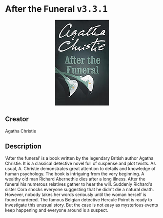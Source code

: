 
# After the Funeral <kbd>v3.3.1</kbd>

<center>
  <img src="./cover-1024.jpg"/>
</center>

## Creator
Agatha Christie

## Description
'After the funeral' is a book written by the legendary British author Agatha Christie. It is a classical detective novel full of suspense and plot twists. As usual, A. Christie demonstrates great attention to details and knowledge of human psychology. The book is intriguing from the very beginning. A wealthy old man Richard Abernethie dies after a long illness. After the funeral his numerous relatives gather to hear the will. Suddenly Richard's sister Cora shocks everyone suggesting that he didn't die a natural death. However, nobody takes her words seriously until the woman herself is found murdered. The famous Belgian detective Hercule Poirot is ready to investigate this unusual story. But the case is not easy as mysterious events keep happening and everyone around is a suspect.
